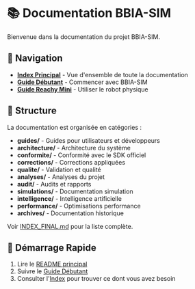 # 📚 Documentation BBIA-SIM

Bienvenue dans la documentation du projet BBIA-SIM.

## 📖 Navigation

- **[Index Principal](INDEX_FINAL.md)** - Vue d'ensemble de toute la documentation
- **[Guide Débutant](guides/GUIDE_DEBUTANT.md)** - Commencer avec BBIA-SIM
- **[Guide Reachy Mini](guides/REACHY_MINI_WIRELESS_COMPLETE_GUIDE.md)** - Utiliser le robot physique

## 📁 Structure

La documentation est organisée en catégories :

- **guides/** - Guides pour utilisateurs et développeurs
- **architecture/** - Architecture du système
- **conformite/** - Conformité avec le SDK officiel
- **corrections/** - Corrections appliquées
- **qualite/** - Validation et qualité
- **analyses/** - Analyses du projet
- **audit/** - Audits et rapports
- **simulations/** - Documentation simulation
- **intelligence/** - Intelligence artificielle
- **performance/** - Optimisations performance
- **archives/** - Documentation historique

Voir [INDEX_FINAL.md](INDEX_FINAL.md) pour la liste complète.

## 🚀 Démarrage Rapide

1. Lire le [README principal](../README.md)
2. Suivre le [Guide Débutant](guides/GUIDE_DEBUTANT.md)
3. Consulter l'[Index](INDEX_FINAL.md) pour trouver ce dont vous avez besoin
